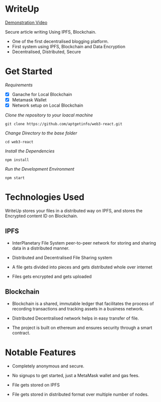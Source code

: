 # WriteUp
[Demonstration Video](https://drive.google.com/file/d/1IWjWdWSiVxvl3RKRu8FMV_MJgryRdFdS/view?usp=sharing)

Secure article writing Using IPFS, Blockchain.
-   One of the first decentralised blogging platform.
-   First system using IPFS, Blockchain and Data Encryption
-   Decentralised, Distributed, Secure

# Get Started
*Requirements*
 

 - [x] Ganache for Local Blockchain
 - [x] Metamask Wallet
 - [x] Network setup on Local Blockchain

 *Clone the repository to your loacal machine*
 

    git clone https://github.com/aptgetinfo/web3-react.git
    
 *Change Directory to the base folder*
 

    cd web3-react
  *Install the Dependencies*
 

    npm install
 *Run the Development Environment*
 

    npm start
    

# Technologies Used

WriteUp stores your files in a distributed way on IPFS, and stores the Encrypted content ID on Blockchain.

## IPFS

-   InterPlanetary File System peer-to-peer network for storing and sharing data in a distributed manner.
    
-   Distributed and Decentralised File Sharing system
    
-   A file gets divided into pieces and gets distributed whole over internet
    
-   Files gets encrypted and gets uploaded

## Blockchain

-   Blockchain is a shared, immutable ledger that facilitates the process of recording transactions and tracking assets in a business network.
    
-   Distributed Decentralised network helps in easy transfer of file.
    
-   The project is built on ethereum and ensures security through a smart contract.


# Notable Features

-  Completely anonymous and secure.
    
-   No signups to get started, just a MetaMask wallet and gas fees.
    
-   File gets stored on IPFS
    
-   File gets stored in distributed format over multiple number of nodes.
    
